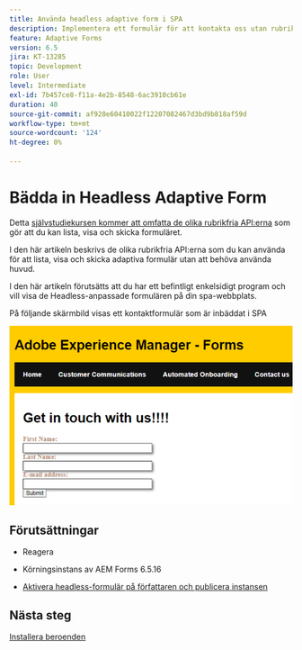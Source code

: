 ```yaml
---
title: Använda headless adaptive form i SPA
description: Implementera ett formulär för att kontakta oss utan rubrik i SPA
feature: Adaptive Forms
version: 6.5
jira: KT-13285
topic: Development
role: User
level: Intermediate
exl-id: 7b457ce8-f11a-4e2b-8548-6ac3910cb61e
duration: 40
source-git-commit: af928e60410022f12207082467d3bd9b818af59d
workflow-type: tm+mt
source-wordcount: '124'
ht-degree: 0%

---
```


# Bädda in Headless Adaptive Form

Detta [självstudiekursen kommer att omfatta de olika rubrikfria API:erna](https://opensource.adobe.com/aem-forms-af-runtime/api/#section/Introduction) som gör att du kan lista, visa och skicka formuläret.

I den här artikeln beskrivs de olika rubrikfria API:erna som du kan använda för att lista, visa och skicka adaptiva formulär utan att behöva använda huvud.

I den här artikeln förutsätts att du har ett befintligt enkelsidigt program och vill visa de Headless-anpassade formulären på din spa-webbplats.

På följande skärmbild visas ett kontaktformulär som är inbäddat i SPA

![contact-us-form](./assets/contact-us-form.png)

## Förutsättningar

* Reagera

* Körningsinstans av AEM Forms 6.5.16

* [Aktivera headless-formulär på författaren och publicera instansen](https://experienceleague.adobe.com/docs/experience-manager-headless-adaptive-forms/using/quick-setup/enable-headless-adaptive-forms-and-core-components.html?lang=en)

## Nästa steg

[Installera beroenden](./install-af-react-libraries.md)
